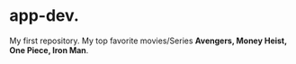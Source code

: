 # app-dev.
My first repository.
My top favorite movies/Series  **Avengers, Money Heist, One Piece, Iron Man**.	
